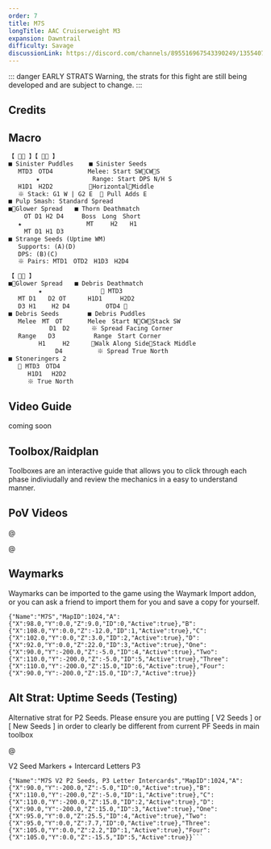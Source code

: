 ```yaml
---
order: 7
title: M7S
longTitle: AAC Cruiserweight M3
expansion: Dawntrail
difficulty: Savage
discussionLink: https://discord.com/channels/895516967543390249/1355407948838600865
---
```


::: danger EARLY STRATS
Warning, the strats for this fight are still being developed and are subject to change.
:::

## Credits


## Macro

```markdown
【  】【  】
■ Sinister Puddles　　 ■ Sinister Seeds
　 MTD3　OTD4　　　　   Melee: Start SWCWS
　　　　 ★　　　　　　　   Range: Start DPS N/H S
　 H1D1　H2D2　　　　　　HorizontalMiddle
　 ※ Stack: G1 W | G2 E   Pull Adds E
■ Pulp Smash: Standard Spread
■Glower Spread　　■ Thorn Deathmatch 
　　 OT D1 H2 D4　　　Boss　Long　Short
　 ★　　　　　　　　　   MT　   H2　　H1
　　 MT D1 H1 D3
■ Strange Seeds (Uptime WM)
　 Supports: (A)(D)
　 DPS: (B)(C)
　 ※ Pairs: MTD1　OTD2　H1D3　H2D4
```

```markdown
【  】
■Glower Spread　　■ Debris Deathmatch
　　　　　★　　　　　　　　    MTD3
　 MT D1　　D2 OT　　　 H1D1　　　H2D2
　 D3 H1　　 H2 D4　　　　　　OTD4 
■ Debris Seeds　　　   ■ Debris Puddles
　 Melee　MT　OT　　　  Melee　Start NCWStack SW
　　　　　   D1　D2　　　 ※ Spread Facing Corner
　 Range　　D3　 　  　 　Range　Start Corner
　　　　　H1　   H2 　　　Walk Along SideStack Middle
　　　　　　   D4　　　　   ※ Spread True North
■ Stoneringers 2
　  MTD3　OTD4
　　  H1D1　 H2D2
　　  ※ True North
```

## Video Guide
coming soon

## Toolbox/Raidplan
Toolboxes are an interactive guide that allows you to click through each phase indiviudally and review the mechanics in a easy to understand manner.

<Action title='P1' color='red' href='https://raidplan.io/plan/a0GWxSrH01rbXxmS' />
<Action title='P2' color='red' href='https://raidplan.io/plan/QeESzBHNANmJAkDv' />
<Action title='P3 (TF)' color='red' href='https://raidplan.io/plan/XJ7zmjNpEWKtuqdJ' />

## PoV Videos
@[](https://youtu.be/Wa2-cyweLM8)

@[](https://youtu.be/Q3qOOpELJGU)

## Waymarks
Waymarks can be imported to the game using the Waymark Import addon, or you can ask a friend to import them for you and save a copy for yourself.

```
{"Name":"M7S","MapID":1024,"A":{"X":98.0,"Y":0.0,"Z":9.0,"ID":0,"Active":true},"B":{"X":108.0,"Y":0.0,"Z":-12.0,"ID":1,"Active":true},"C":{"X":102.0,"Y":0.0,"Z":3.0,"ID":2,"Active":true},"D":{"X":92.0,"Y":0.0,"Z":22.0,"ID":3,"Active":true},"One":{"X":90.0,"Y":-200.0,"Z":-5.0,"ID":4,"Active":true},"Two":{"X":110.0,"Y":-200.0,"Z":-5.0,"ID":5,"Active":true},"Three":{"X":110.0,"Y":-200.0,"Z":15.0,"ID":6,"Active":true},"Four":{"X":90.0,"Y":-200.0,"Z":15.0,"ID":7,"Active":true}}
```

## Alt Strat: Uptime Seeds (Testing)

Alternative strat for P2 Seeds. Please ensure you are putting [ V2 Seeds ] or [ New Seeds ] in order to clearly be different from current PF Seeds in main toolbox

<Action title='Uptime Seeds Toolbox' color='red' href='https://raidplan.io/plan/n6td0X1iO2t3Gw-j' />

@[](https://youtu.be/Q3qOOpELJGU)

<Action title='Vod #1' color='red' href='https://discordapp.com/channels/895516967543390249/1355407948838600865/1359537524690780261' />
<Action title='Vod #2' color='red' href='https://fixupx.com/mitsurugi137/status/1909244295422578702?s=46' />

V2 Seed Markers + Intercard Letters P3
```
{"Name":"M7S V2 P2 Seeds, P3 Letter Intercards","MapID":1024,"A":{"X":90.0,"Y":-200.0,"Z":-5.0,"ID":0,"Active":true},"B":{"X":110.0,"Y":-200.0,"Z":-5.0,"ID":1,"Active":true},"C":{"X":110.0,"Y":-200.0,"Z":15.0,"ID":2,"Active":true},"D":{"X":90.0,"Y":-200.0,"Z":15.0,"ID":3,"Active":true},"One":{"X":95.0,"Y":0.0,"Z":25.5,"ID":4,"Active":true},"Two":{"X":95.0,"Y":0.0,"Z":7.7,"ID":0,"Active":true},"Three":{"X":105.0,"Y":0.0,"Z":2.2,"ID":1,"Active":true},"Four":{"X":105.0,"Y":0.0,"Z":-15.5,"ID":5,"Active":true}}```